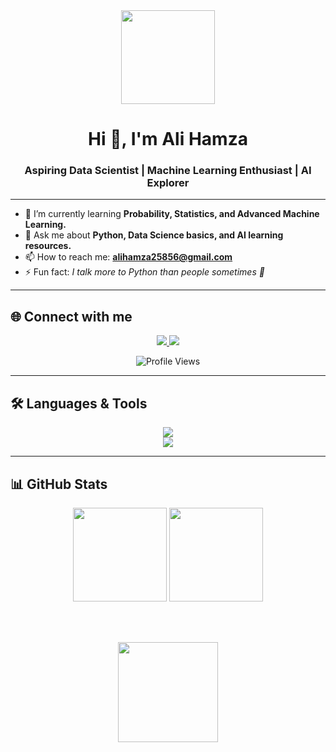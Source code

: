 <div align="center">
  <img height="150" src="https://media.giphy.com/media/M9gbBd9nbDrOTu1Mqx/giphy.gif"  />
</div>

<h1 align="center">Hi 👋, I'm Ali Hamza</h1>  
<h3 align="center">Aspiring Data Scientist | Machine Learning Enthusiast | AI Explorer</h3>  

---

- 🌱 I’m currently learning **Probability, Statistics, and Advanced Machine Learning.**  
- 💬 Ask me about **Python, Data Science basics, and AI learning resources.**  
- 📫 How to reach me: **alihamza25856@gmail.com**  
- ⚡ Fun fact: *I talk more to Python than people sometimes 🐍*  

---

## 🌐 Connect with me
<p align="center">
  <a href="https://linkedin.com/in/ali-hamza-27082a363" target="_blank">
    <img src="https://img.shields.io/badge/LinkedIn-0077B5?style=for-the-badge&logo=linkedin&logoColor=white"/>
  </a>
  <a href="mailto:alihamza25856@gmail.com">
    <img src="https://img.shields.io/badge/Gmail-D14836?style=for-the-badge&logo=gmail&logoColor=white"/>
  </a>
</p>

<p align="center">
  <img src="https://komarev.com/ghpvc/?username=ali-hamza-developer&label=Profile%20views&color=0e75b6&style=flat" alt="Profile Views" />
</p>

---

## 🛠️ Languages & Tools
<p align="center">
  <img src="https://skillicons.dev/icons?i=python,cpp,cs,html,css,js,mysql,sqlite,gcp,postman" />
  <br/>
  <img src="https://skillicons.dev/icons?i=pandas,sklearn,seaborn" />
</p>

---

## 📊 GitHub Stats
<div align="center">

  <!-- Row 1: GitHub Stats + Streak side by side -->
  <img src="https://github-readme-stats.vercel.app/api?username=ali-hamza-developer&show_icons=true&theme=tokyonight" height="150" />
  <img src="https://streak-stats.demolab.com?user=ali-hamza-developer&theme=tokyonight&date_format=j%20M%5B%20Y%5D&hide_border=false" height="150" />

  <br/><br/>

  <!-- Row 2: Top Languages centered -->
  <img src="https://github-readme-stats.vercel.app/api/top-langs?username=ali-hamza-developer&layout=compact&theme=tokyonight" height="160" />

</div>

